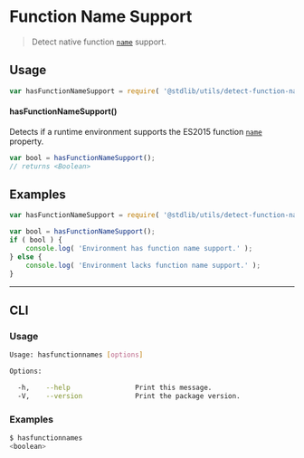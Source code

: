 # Function Name Support

> Detect native function [`name`][function-name] support.


<section class="usage">

## Usage

``` javascript
var hasFunctionNameSupport = require( '@stdlib/utils/detect-function-name-support' );
```

#### hasFunctionNameSupport()

Detects if a runtime environment supports the ES2015 function [`name`][function-name] property.

``` javascript
var bool = hasFunctionNameSupport();
// returns <Boolean>
```

<!-- </usage> -->


<section class="examples">

## Examples

``` javascript
var hasFunctionNameSupport = require( '@stdlib/utils/detect-function-name-support' );

var bool = hasFunctionNameSupport();
if ( bool ) {
    console.log( 'Environment has function name support.' );
} else {
    console.log( 'Environment lacks function name support.' );
}
```

<!-- </examples> -->


---

<section class="cli">

## CLI

<section class="usage">

### Usage

``` bash
Usage: hasfunctionnames [options]

Options:

  -h,    --help                Print this message.
  -V,    --version             Print the package version.
```

<!-- </usage> -->

<section class="examples">

### Examples

``` bash
$ hasfunctionnames
<boolean>
```

<!-- </examples> -->

<!-- </cli> -->


<section class="links">

[function-name]: https://developer.mozilla.org/en-US/docs/Web/JavaScript/Reference/Global_Objects/Function/name

<!-- </links> -->
